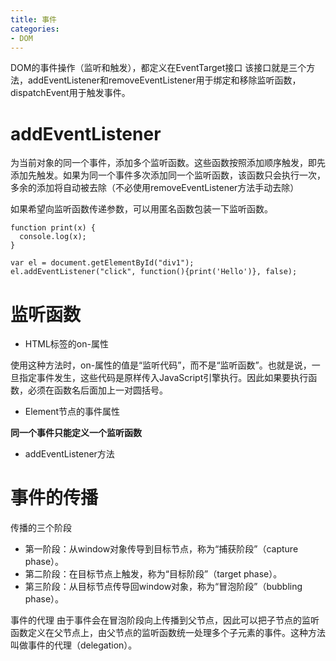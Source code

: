 ```yaml
---
title: 事件
categories: 
- DOM
---
```



DOM的事件操作（监听和触发），都定义在EventTarget接口
该接口就是三个方法，addEventListener和removeEventListener用于绑定和移除监听函数，dispatchEvent用于触发事件。



# addEventListener
 为当前对象的同一个事件，添加多个监听函数。这些函数按照添加顺序触发，即先添加先触发。如果为同一个事件多次添加同一个监听函数，该函数只会执行一次，多余的添加将自动被去除（不必使用removeEventListener方法手动去除）


 如果希望向监听函数传递参数，可以用匿名函数包装一下监听函数。
```
function print(x) {
  console.log(x);
}

var el = document.getElementById("div1");
el.addEventListener("click", function(){print('Hello')}, false);
```




# 监听函数

- HTML标签的on-属性

使用这种方法时，on-属性的值是“监听代码”，而不是“监听函数”。也就是说，一旦指定事件发生，这些代码是原样传入JavaScript引擎执行。因此如果要执行函数，必须在函数名后面加上一对圆括号。


- Element节点的事件属性

**同一个事件只能定义一个监听函数**

- addEventListener方法



# 事件的传播

传播的三个阶段
- 第一阶段：从window对象传导到目标节点，称为“捕获阶段”（capture phase）。
- 第二阶段：在目标节点上触发，称为“目标阶段”（target phase）。
- 第三阶段：从目标节点传导回window对象，称为“冒泡阶段”（bubbling phase）。

事件的代理
由于事件会在冒泡阶段向上传播到父节点，因此可以把子节点的监听函数定义在父节点上，由父节点的监听函数统一处理多个子元素的事件。这种方法叫做事件的代理（delegation）。

